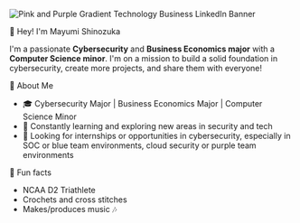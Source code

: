 
![Pink and Purple Gradient Technology Business LinkedIn Banner](https://github.com/user-attachments/assets/61122327-a032-4b09-8ce2-9f8c7932c0d3)


👋 Hey! I'm Mayumi Shinozuka

I'm a passionate **Cybersecurity** and **Business Economics major** with a **Computer Science minor**. I'm on a mission to build a solid foundation in cybersecurity, create more projects, and share them with everyone!

🔐 About Me

- 🎓 Cybersecurity Major | Business Economics Major | Computer Science Minor 
- 🧠 Constantly learning and exploring new areas in security and tech  
- 📍 Looking for internships or opportunities in cybersecurity, especially in SOC or blue team environments, cloud security or purple team environments

🙈 Fun facts

- NCAA D2 Triathlete
- Crochets and cross stitches
- Makes/produces music 🎶


<!--
**hazmatmonstarrr/hazmatmonstarrr** is a ✨ _special_ ✨ repository because its `README.md` (this file) appears on your GitHub profile.

Here are some ideas to get you started:

- 🔭 I’m currently working on ...
- 🌱 I’m currently learning ...
- 👯 I’m looking to collaborate on ...
- 🤔 I’m looking for help with ...
- 💬 Ask me about ...
- 📫 How to reach me: ...
- 😄 Pronouns: ...
- ⚡ Fun fact: ...
-->
